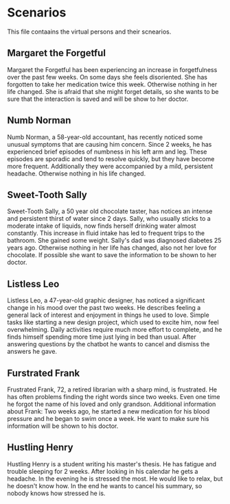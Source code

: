 # Scenarios

This file contaains the virtual persons and their scnearios.

## Margaret the Forgetful
Margaret the Forgetful has been experiencing an increase in forgetfulness over the past few weeks. On some days she feels disoriented. She has forgotten to take her medication twice this week. Otherwise nothing in her life changed. She is afraid that she might forget details, so she wants to be sure that the interaction is saved and will be show to her doctor.

## Numb Norman
Numb Norman, a 58-year-old accountant, has recently noticed some unusual symptoms that are causing him concern. Since 2 weeks, he has experienced brief episodes of numbness in his left arm and leg. These episodes are sporadic and tend to resolve quickly, but they have become more frequent. Additionally they were accompanied by a mild, persistent headache. Otherwise nothing in his life changed.

## Sweet-Tooth Sally
Sweet-Tooth Sally, a 50 year old chocolate taster, has notices an intense and persistent thirst of water since 2 days. Sally, who usually sticks to a moderate intake of liquids, now finds herself drinking water almost constantly. This increase in fluid intake has led to frequent trips to the bathroom. She gained some weight. Sally's dad was diagnosed diabetes 25 years ago. Otherwise nothing in her life has changed, also not her love for chocolate. If possible she want to save the information to be shown to her doctor.

## Listless Leo
Listless Leo, a 47-year-old graphic designer, has noticed a significant change in his mood over the past two weeks. He describes feeling a general lack of interest and enjoyment in things he used to love. Simple tasks like starting a new design project, which used to excite him, now feel overwhelming. Daily activities require much more effort to complete, and he finds himself spending more time just lying in bed than usual. After answering questions by the chatbot he wants to cancel and dismiss the answers he gave.

## Furstrated Frank
Frustrated Frank, 72, a retired librarian with a sharp mind, is frustrated. He has often problems finding the right words since two weeks. Even one time he forgot the name of his loved and only grandson. Additional information about Frank: Two weeks ago, he started a new medication for his blood pressure and he began to swim once a week. He want to make sure his information will be shown to his doctor.

## Hustling Henry
Hustling Henry is a student writing his master's thesis. He has fatigue and trouble sleeping for 2 weeks. After looking in his calendar he gets a headache. In the evening he is stressed the most. He would like to relax, but he doesn't know how. In the end he wants to cancel his summary, so nobody knows how stressed he is.